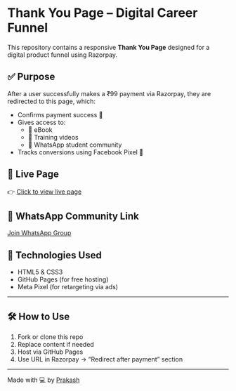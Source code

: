# Thank You Page – Digital Career Funnel

This repository contains a responsive **Thank You Page** designed for a digital product funnel using Razorpay.

## ✅ Purpose

After a user successfully makes a ₹99 payment via Razorpay, they are redirected to this page, which:

- Confirms payment success 🎉
- Gives access to:
  - 📘 eBook
  - 🎥 Training videos
  - 💬 WhatsApp student community
- Tracks conversions using Facebook Pixel 🔁

## 🔗 Live Page

👉 [Click to view live page](https://prakashdev007.github.io/thankyou/)

## 📲 WhatsApp Community Link

[Join WhatsApp Group](https://chat.whatsapp.com/Hq4IMeHrFgv45rgAYdeGV8)

## 🧠 Technologies Used

- HTML5 & CSS3
- GitHub Pages (for free hosting)
- Meta Pixel (for retargeting via ads)

---

## 🛠 How to Use

1. Fork or clone this repo  
2. Replace content if needed  
3. Host via GitHub Pages  
4. Use URL in Razorpay → “Redirect after payment” section

---

Made with 💻 by [Prakash](https://github.com/prakashdev007)
